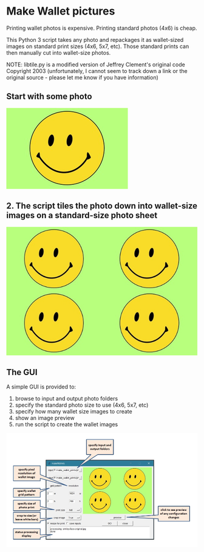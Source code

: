 # Make Wallet pictures

Printing wallet photos is expensive. Printing standard photos (4x6) is cheap.

This Python 3 script takes any photo and repackages it as wallet-sized images on standard print sizes (4x6, 5x7, etc). Those standard prints can then manually cut into wallet-size photos.

NOTE: libtile.py is a modified version of Jeffrey Clement's original code Copyright 2003 (unfortunately, I cannot seem to track down a link or the original source - please let me know if you have information)

## Start with some photo
![Original Image](images/smiley-face-original.jpg)

## 2. The script tiles the photo down into wallet-size images on a standard-size photo sheet
![Wallet Photos](images/wallet-smiley-face-original.jpg)

## The GUI
A simple GUI is provided to:
1. browse to input and output photo folders
2. specify the standard photo size to use (4x6, 5x7, etc)
3. specify how many wallet size images to create
4. show an image preview
5. run the script to create the wallet images

![GUI](images/gui.jpg)
